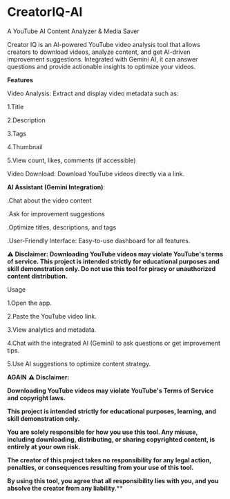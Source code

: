 # CreatorIQ-AI
A YouTube AI Content Analyzer &amp; Media Saver

Creator IQ is an AI-powered YouTube video analysis tool that allows creators to download videos, analyze content, and get AI-driven improvement suggestions. Integrated with Gemini AI, it can answer questions and provide actionable insights to optimize your videos.

**Features**

Video Analysis: Extract and display video metadata such as:

1.Title

2.Description

3.Tags

4.Thumbnail

5.View count, likes, comments (if accessible)

Video Download: Download YouTube videos directly via a link.

**AI Assistant (Gemini Integration)**:

.Chat about the video content

.Ask for improvement suggestions

.Optimize titles, descriptions, and tags

.User-Friendly Interface: Easy-to-use dashboard for all features.



**⚠️ Disclaimer: Downloading YouTube videos may violate YouTube's terms of service. This project is intended strictly for educational purposes and skill demonstration only. Do not use this tool for piracy or unauthorized content distribution.**

Usage

1.Open the app.

2.Paste the YouTube video link.

3.View analytics and metadata.

4.Chat with the integrated AI (Gemini) to ask questions or get improvement tips.

5.Use AI suggestions to optimize content strategy.

**AGAIN**
**⚠️ Disclaimer:**

**Downloading YouTube videos may violate YouTube's Terms of Service and copyright laws.**

**This project is intended strictly for educational purposes, learning, and skill demonstration only.**

**You are solely responsible for how you use this tool. Any misuse, including downloading, distributing, or sharing copyrighted content, is entirely at your own risk.**

**The creator of this project takes no responsibility for any legal action, penalties, or consequences resulting from your use of this tool.**

**By using this tool, you agree that all responsibility lies with you, and you absolve the creator from any liability**.**
